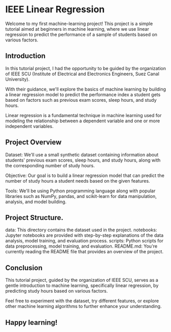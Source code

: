 # IEEE Linear Regression

Welcome to my first machine-learning project! This project is a simple tutorial aimed at beginners in machine learning, where we use linear regression to predict the performance of a sample of students based on various factors.

## Introduction
In this tutorial project, I had the opportunity to be guided by the organization of IEEE SCU (Institute of Electrical and Electronics Engineers, Suez Canal University). 

With their guidance, we'll explore the basics of machine learning by building a linear regression model to predict the performance index a student gets based on factors such as previous exam scores, sleep hours, and study hours.

Linear regression is a fundamental technique in machine learning used for modeling the relationship between a dependent variable and one or more independent variables.

## Project Overview

Dataset: We'll use a small synthetic dataset containing information about students' previous exam scores, sleep hours, and study hours, along with the corresponding number of study hours.

Objective: Our goal is to build a linear regression model that can predict the number of study hours a student needs based on the given features.

Tools: We'll be using Python programming language along with popular libraries such as NumPy, pandas, and scikit-learn for data manipulation, analysis, and model building.

## Project Structure.

data: This directory contains the dataset used in the project.
notebooks: Jupyter notebooks are provided with step-by-step explanations of the data analysis, model training, and evaluation process.
scripts: Python scripts for data preprocessing, model training, and evaluation.
README.md: You're currently reading the README file that provides an overview of the project.

## Conclusion
This tutorial project, guided by the organization of IEEE SCU, serves as a gentle introduction to machine learning, specifically linear regression, by predicting study hours based on various factors. 

Feel free to experiment with the dataset, try different features, or explore other machine learning algorithms to further enhance your understanding.

Happy learning!
-----------------------------------------------------------------------------------------------------------------------------
